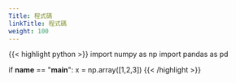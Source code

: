 ```yaml
---
Title: 程式碼
linkTitle: 程式碼
weight: 100
---
```

{{< highlight python >}} 
import numpy as np
import pandas as pd

if __name__ == "__main__":
  x = np.array([1,2,3])
{{< /highlight >}}

